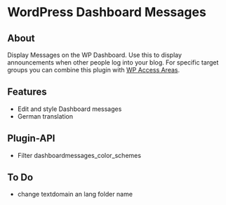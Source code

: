 WordPress Dashboard Messages
============================

About
-----
Display Messages on the WP Dashboard. Use this to display announcements when other people
log into your blog. 
For specific target groups you can combine this plugin with 
[WP Access Areas](http://wordpress.org/plugins/wp-access-areas/).

Features
--------
- Edit and style Dashboard messages
- German translation

Plugin-API
----------

- Filter dashboardmessages_color_schemes

To Do
-----
- change textdomain an lang folder name
